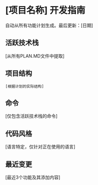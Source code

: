 # [项目名称] 开发指南

自动从所有功能计划生成。最后更新：[日期]

## 活跃技术栈
[从所有PLAN.MD文件中提取]

## 项目结构
```
[根据计划的实际结构]
```

## 命令
[仅包含活跃技术栈的命令]

## 代码风格
[语言特定，仅针对正在使用的语言]

## 最近变更
[最近3个功能及其添加内容]

<!-- 手动添加内容开始 -->
<!-- 手动添加内容结束 -->